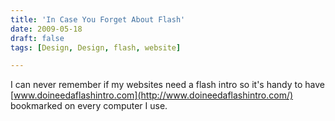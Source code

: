 ```yaml
---
title: 'In Case You Forget About Flash'
date: 2009-05-18
draft: false
tags: [Design, Design, flash, website]

---
```


I can never remember if my websites need a flash intro so it's handy to have [www.doineedaflashintro.com](http://www.doineedaflashintro.com/) bookmarked on every computer I use.